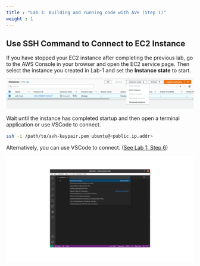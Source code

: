 ```yaml
---
title : "Lab 3: Building and running code with AVH (Step 1)"
weight : 1
---
```



## Use SSH Command to Connect to EC2 Instance

If you have stopped your EC2 instance after completing the previous lab, go to the AWS Console in your browser and open the EC2 service page. Then select the instance you created in Lab-1 and set the **Instance state** to start.

![instance_restart](/static/restart-ec2.png)

Wait until the instance has completed startup and then open a terminal application or use VSCode to connect.

```bash
ssh -i /path/to/avh-keypair.pem ubuntu@<public.ip.addr>
```

Alternatively, you can use VSCode to connect. ([See Lab 1: Step 6](/300-labs/lab-1/s6))

![vscode-ssh](/static/vscode-ssh-2.png)

